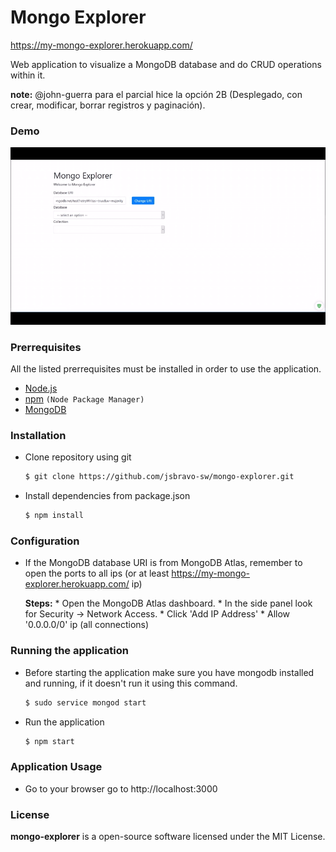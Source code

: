 # Mongo Explorer
https://my-mongo-explorer.herokuapp.com/

Web application to visualize a MongoDB database and do CRUD operations within it.

**note:** @john-guerra para el parcial hice la opción 2B (Desplegado, con crear, modificar, borrar registros y paginación).

### Demo

![Demo](https://raw.githubusercontent.com/jsbravo-sw/mongo-explorer/master/assets/gif/demo.gif)

### Prerrequisites
All the listed prerrequisites must be installed in order to use the application. 
* <a href="https://nodejs.org/en/">Node.js</a>
* <a href="https://www.npmjs.com/get-npm">npm</a> `(Node Package Manager)`
* <a href="https://www.mongodb.com/download-center">MongoDB</a> 

### Installation
* Clone repository using git
    ```bash
    $ git clone https://github.com/jsbravo-sw/mongo-explorer.git
    ```
* Install dependencies from package.json
    ```bash
    $ npm install
    ```


### Configuration
* If the MongoDB database URI is from MongoDB Atlas, remember to open the ports to all ips (or at least https://my-mongo-explorer.herokuapp.com/ ip)

    **Steps:**
        * Open the MongoDB Atlas dashboard. 
        * In the side panel look for Security -> Network Access.
        * Click 'Add IP Address'
        * Allow '0.0.0.0/0' ip (all connections) 

    
### Running the application
* Before starting the application make sure you have mongodb installed and running, if it doesn't run it using this command.
    ``` bash
    $ sudo service mongod start
    ```
* Run the application
    ``` bash
    $ npm start
    ```

### Application Usage
* Go to your browser go to http://localhost:3000

### **License**
**mongo-explorer** is a open-source software licensed under the MIT License.
